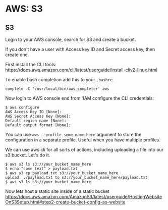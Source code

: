 # AWS: S3

## S3

Login to your AWS console, search for S3 and create a bucket.

If you don't have a user with Access key ID and Secret access key, then create one.

First install the CLI tools: https://docs.aws.amazon.com/cli/latest/userguide/install-cliv2-linux.html

To enable bash completion add this to your `.bashrc`:
```
complete -C '/usr/local/bin/aws_completer' aws
```

Now login to AWS console end from 'IAM configure the CLI credentials:
```
$ aws configure
AWS Access Key ID [None]: 
AWS Secret Access Key [None]: 
Default region name [None]: 
Default output format [None]:
```

You can use `aws --profile some_name_here` argument to store the configuration in a separate profile. Useful when you have multiple profiles.

We can use aws cli for all sorts of actions, including uploading a file into our s3 bucket. Let's do it.
```
$ aws s3 ls s3://your_bucket_name_here
$ echo "some text" > payload.txt
$ aws s3 cp payload.txt s3://your_bucket_name_here
upload: ./payload.txt to s3://your_bucket_name_here/payload.txt
$ aws s3 ls s3://your_bucket_name_here
```

Now lets host a static site inside of a static bucket
https://docs.aws.amazon.com/AmazonS3/latest/userguide/HostingWebsiteOnS3Setup.html#step2-create-bucket-config-as-website
